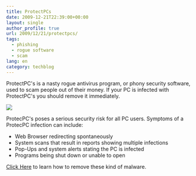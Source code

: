 ```yaml
---
title: ProtectPCs
date: 2009-12-21T22:39:00+00:00
layout: single
author_profile: true
url: 2009/12/21/protectpcs/
tags:
  - phishing
  - rogue software
  - scam
lang: en
category: techblog
---
```

ProtectPC's is a nasty rogue antivirus program, or phony security software, used to scam people out of their money. If your PC is infected with ProtectPC's you should remove it immediately.

<div>
</div>

<div>
  <a href="http://2.bp.blogspot.com/_vaUVXcmC3OI/Sy_xySXblnI/AAAAAAAAAcg/5DgDEdQTvUg/s1600-h/ProtectPcs_GUI.jpg" imageanchor="1"><img border="0" src="http://2.bp.blogspot.com/_vaUVXcmC3OI/Sy_xySXblnI/AAAAAAAAAcg/5DgDEdQTvUg/s400/ProtectPcs_GUI.jpg" /></a>
</div>

<div>
</div>

ProtecPC's poses a serious security risk for all PC users. Symptoms of a ProtecPC infection can include:

  * Web Browser redirecting spontaneously
  * System scans that result in reports showing multiple infections
  * Pop-Ups and system alerts stating the PC is infected
  * Programs being shut down or unable to open

<div>
  <a href="http://sites.google.com/site/boelectronic/computer/security/virus-removing">Click Here</a> to learn how to remove these kind of malware.
</div>
